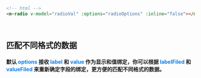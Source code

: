 <br />

```html
<!-- html -->
<m-radio v-model="radioVal" :options="radioOptions" :inline="false"></m-radio>
```
<br />

## 匹配不同格式的数据
#### 默认 <font color=#0e80eb>**options**</font> 接收 <font color=#0e80eb>**label**</font> 和 <font color=#0e80eb>**value**</font> 作为显示和值绑定，你可以根据 <font color=#0e80eb>**labelFiled**</font> 和 <font color=#0e80eb>**valueFiled**</font> 来重新确定字段的绑定，更方便的匹配不同格式的数据。
<br/>
